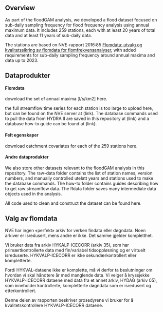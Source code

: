 
## Overview

As part of the floodGAM analysis, we developed a flood dataset focused
on sub-daily sampling frequency for flood frequency analysis using
annual maximum data. It includes 259 stations, each with at least 20
years of total data and at least 11 years of sub-daily data.

The stations are based on NVE-rapport 2016:85 [Flomdata: utvalg og
kvalitetssikring av flomdata for
flomfrekvensanalyser](https://asp.bibliotekservice.no/nve/title.aspx?tkey=23147),
with added requirements for sub-daily sampling frequency around annual
maxima and data up to 2023.

## Dataprodukter

#### Flomdata

download the set of annual maxima \[l/s/km2\] here.

the full streamflow time series for each station is too large to upload
here, but can be found on the NVE server at (link). The database
commands used to pull the data from HYDRA II are saved in this
repository at (link) and a database how-to guide can be found at (link).

#### Felt egenskaper

download catchment covariates for each of the 259 stations here.

#### Andre dataprodukter

We also store other datasets relevant to the floodGAM analysis in this
repository. The raw-data folder contains the list of station names,
version numbers, and manually controlled utelatt years and stations used
to make the database commands. The how-to folder contains guides
describing how to get raw streamflow data. The Rdata folder saves many
intermediate data objects used in the analysis.

All code used to clean and construct the dataset can be found here.

## Valg av flomdata

NVE har ingen «perfekt» arkiv for verken findata eller døgndata. Noen
arkiver er isredusert, mens andre er ikke. Det samme gjelder
kompletthet.

Vi bruker data fra arkiv HYKALP-ICECORR (arkiv 35), som har
primærtkontrollerte data med fin/variabel tidsoppløsning og er virtuelt
isreduserte. HYKVALP-ICECORR er ikke sekundærkontrollert eller
kompletterte.

Fordi HYKVAL-dataene ikke er komplette, må vi derfor ta beslutninger om
hvordan vi skal håndtere år med manglende data. Vi velger å kryssjekke
HYKVALP-ICECORR dataene med data fra et annet arkiv, HYDAG (arkiv 05),
som inneholder kontrollerte, kompletterte døgndata som er isredusert og
etterkontrollert.

Denne delen av rapporten beskriver prosedyrene vi bruker for å
kvalitetskontrollere HYKVALP-ICECORR dataene.
